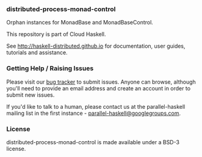 ### distributed-process-monad-control

Orphan instances for MonadBase and MonadBaseControl.

This repository is part of Cloud Haskell.

See http://haskell-distributed.github.io for documentation, user guides,
tutorials and assistance.

### Getting Help / Raising Issues

Please visit our [bug tracker](http://cloud-haskell.atlassian.net) to submit
issues. Anyone can browse, although you'll need to provide an email address
and create an account in order to submit new issues.

If you'd like to talk to a human, please contact us at the parallel-haskell
mailing list in the first instance - parallel-haskell@googlegroups.com.

### License

distributed-process-monad-control is made available under a BSD-3 license.
